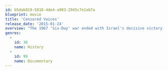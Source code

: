 ```yaml
---
id: b5dab819-5818-4de4-a903-2945c7e1eb7a
blueprint: movie
title: 'Censored Voices'
release_date: '2015-01-24'
overview: "The 1967 'Six-Day' war ended with Israel's decisive victory; conquering Jerusalem, Gaza, Sinai and the West Bank. It is a war portrayed, to this day, as a righteous undertaking - a radiant emblem of Jewish pride. One week after the war, a group of young kibbutzniks, led by renowned author Amos Oz, recorded intimate conversations with soldiers returning from the battlefield. The recording revealed an honest look at the moment Israel turned from David to Goliath. The Israeli army censored the recordings, allowing the kibbutzniks to publish only a fragment of the conversations. 'Censored Voices' reveals the original recordings for the first time."
genres:
  -
    id: 36
    name: History
  -
    id: 99
    name: Documentary
---
```

